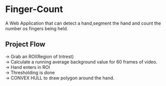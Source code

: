 # Finger-Count
A Web Application that can detect a hand,segment the hand and count the number os fingers being held.

## Project Flow
-> Grab an ROI(Region of Intrest) <br />
-> Calculate a running average background value for 60 frames of video. <br />
-> Hand enters in ROI <br />
-> Thresholding is done <br />
-> CONVEX HULL to draw polygon around the hand. <br />

